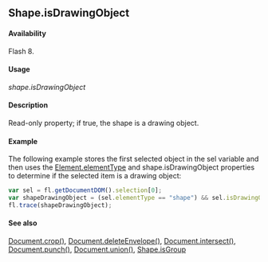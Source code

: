## Shape.isDrawingObject

#### Availability

Flash 8.

#### Usage

*shape.isDrawingObject*

#### Description

Read-only property; if true, the shape is a drawing object.

#### Example

The following example stores the first selected object in the sel variable and then uses the [Element.elementType](../Element_object/Element1.md) and
shape.isDrawingObject properties to determine if the selected item is a drawing object:

```javascript
var sel = fl.getDocumentDOM().selection[0];
var shapeDrawingObject = (sel.elementType == "shape") && sel.isDrawingObject;
fl.trace(shapeDrawingObject);
```

#### See also

[Document.crop()](../Document_object/Document37.md), [Document.deleteEnvelope()](../Document_object/Document41.md), [Document.intersect()](../Document_object/Document97.md), [Document.punch()](../Document_object/Document230.md), [Document.union()](../Document_object/Document6120.md), [Shape.isGroup](../Shape_object/Shape8.md)
